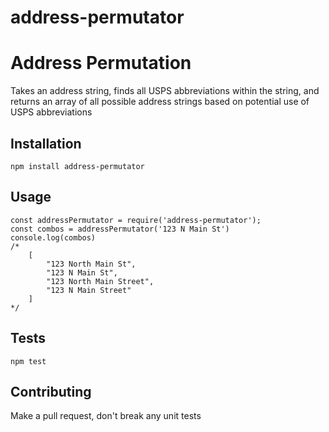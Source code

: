 # address-permutator

Address Permutation
=========

Takes an address string, finds all USPS abbreviations within the string, and returns an array of all possible address strings based on potential use of USPS abbreviations

## Installation

  `npm install address-permutator`

## Usage

    const addressPermutator = require('address-permutator');
    const combos = addressPermutator('123 N Main St')
    console.log(combos)
    /*
        [
            "123 North Main St",
            "123 N Main St",
            "123 North Main Street",
            "123 N Main Street"
        ]
    */

## Tests

  `npm test`

## Contributing

Make a pull request, don't break any unit tests